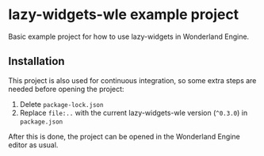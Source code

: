 # lazy-widgets-wle example project

Basic example project for how to use lazy-widgets in Wonderland Engine.

## Installation

This project is also used for continuous integration, so some extra steps are
needed before opening the project:
1. Delete `package-lock.json`
2. Replace `file:..` with the current lazy-widgets-wle version (`^0.3.0`) in `package.json`

After this is done, the project can be opened in the Wonderland Engine editor
as usual.